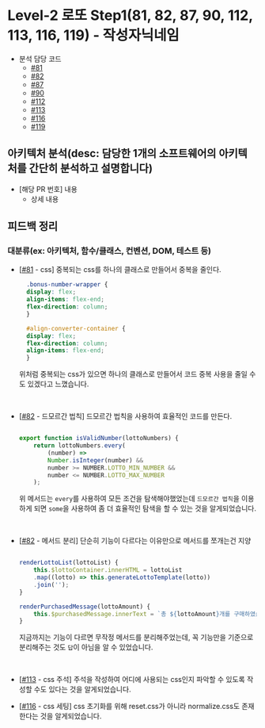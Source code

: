 # Level-2 로또 Step1(81, 82, 87, 90, 112, 113, 116, 119) - 작성자닉네임
- 분석 담당 코드
    - [#81](https://github.com/woowacourse/javascript-lotto/pull/81)
    - [#82](https://github.com/woowacourse/javascript-lotto/pull/82)
    - [#87](https://github.com/woowacourse/javascript-lotto/pull/87)
    - [#90](https://github.com/woowacourse/javascript-lotto/pull/90)
    - [#112](https://github.com/woowacourse/javascript-lotto/pull/112)
    - [#113](https://github.com/woowacourse/javascript-lotto/pull/113)
    - [#116](https://github.com/woowacourse/javascript-lotto/pull/116)
    - [#119](https://github.com/woowacourse/javascript-lotto/pull/119)



## 아키텍처 분석(desc: 담당한 1개의 소프트웨어의 아키텍처를 간단히 분석하고 설명합니다)
- [해당 PR 번호] 내용
    - 상세 내용

## 피드백 정리
### 대분류(ex: 아키텍처, 함수/클래스, 컨벤션, DOM, 테스트 등)
- [[#81](https://github.com/woowacourse/javascript-lotto/pull/81#discussion_r814068248) - css] 중복되는 css를 하나의 클래스로 만들어서 중복을 줄인다.
  ```css
    .bonus-number-wrapper {
    display: flex;
    align-items: flex-end;
    flex-direction: column;
    }

    #align-converter-container {
    display: flex;
    flex-direction: column;
    align-items: flex-end;
    }
  ```
  
  위처럼 중복되는 css가 있으면 하나의 클래스로 만들어서 코드 중복 사용을 줄일 수도 있겠다고 느꼈습니다.

<br>

- [[#82](https://github.com/woowacourse/javascript-lotto/pull/82/files/b4f543c1072422b932f3a57e9e2cea989732fd01#r813912754) - 드모르간 법칙] 드모르간 법칙을 사용하여 효율적인 코드를 만든다.

    ```javascript

    export function isValidNumber(lottoNumbers) {
        return lottoNumbers.every(
            (number) =>
            Number.isInteger(number) &&
            number >= NUMBER.LOTTO_MIN_NUMBER &&
            number <= NUMBER.LOTTO_MAX_NUMBER
        );

    ```

    위 메서드는 `every`를 사용하여 모든 조건을 탐색해야했었는데 `드모르간 법칙`을 이용하게 되면 `some`을 사용하여 좀 더 효율적인 탐색을 할 수 있는 것을 알게되었습니다.

<br>

- [[#82](https://github.com/woowacourse/javascript-lotto/pull/82/files/b4f543c1072422b932f3a57e9e2cea989732fd01#r813916377) - 메서드 분리] 단순히 기능이 다르다는 이유만으로 메서드를 쪼개는건 지양

    ```javascript

    renderLottoList(lottoList) {
        this.$lottoContainer.innerHTML = lottoList
        .map((lotto) => this.generateLottoTemplate(lotto))
        .join('');
    } 

    renderPurchasedMessage(lottoAmount) {
        this.$purchasedMessage.innerText = `총 ${lottoAmount}개를 구매하였습니다.`;
    }

    ```

    지금까지는 기능이 다르면 무작정 메서드를 분리해주었는데, 꼭 기능만을 기준으로 분리해주는 것도 `답`이 아님을 알 수 있었습니다.

<br>


- [[#113](https://github.com/woowacourse/javascript-lotto/pull/113#discussion_r814420062) - css 주석] 주석을 작성하여 어디에 사용되는 css인지 파악할 수 있도록 작성할 수도 있다는 것을 알게되었습니다.

- [[#116](https://github.com/woowacourse/javascript-lotto/pull/116#discussion_r815274010) - css 세팅] css 초기화를 위해 reset.css가 아니라 normalize.css도 존재한다는 것을 알게되었습니다.


